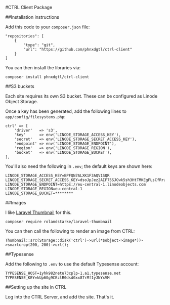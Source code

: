 #CTRL Client Package

##Installation instructions

Add this code to your `composer.json` file:

```
"repositories": [    
    {
        "type": "git",
        "url": "https://github.com/phnxdgtl/ctrl-client"
    }
]
```

You can then install the libraries via:

`composer install phnxdgtl/ctrl-client`

##S3 buckets

Each site requires its own S3 bucket. These can be configured as Linode Object Storage.

Once a key has been generated, add the following lines to `app/config/filesystems.php`:

```
ctrl' => [
    'driver'   => 's3',
    'key'      => env('LINODE_STORAGE_ACCESS_KEY'),
    'secret'   => env('LINODE_STORAGE_SECRET_ACCESS_KEY'),
    'endpoint' => env('LINODE_STORAGE_ENDPOINT'),
    'region'   => env('LINODE_STORAGE_REGION'),
    'bucket'   => env('LINODE_STORAGE_BUCKET'),
],
```

You'll also need the following in `.env`; the default keys are shown here:

```
LINODE_STORAGE_ACCESS_KEY=BPFQN7ALXK1F3AQV1SQR
LINODE_STORAGE_SECRET_ACCESS_KEY=dsoJpJez2AIF75SJCwk5sh3HtTMKEgFLsCfRrzQF
LINODE_STORAGE_ENDPOINT=https://eu-central-1.linodeobjects.com
LINODE_STORAGE_REGION=eu-central-1
LINODE_STORAGE_BUCKET=********
```

##Images

I like [Laravel Thumbnail](https://github.com/rolandstarke/laravel-thumbnail) for this.

`composer require rolandstarke/laravel-thumbnail`

You can then call the following to render an image from CTRL:

`Thumbnail::src(Storage::disk('ctrl')->url(*$object->image*))->smartcrop(200, 200)->url();`

##Typesense

Add the following to `.env` to use the default Typesense account:

```
TYPESENSE_HOST=1yhk982netu73cplp-1.a1.typesense.net
TYPESENSE_KEY=kUp6Gg9CEzlR0dsdGxx87rMf1yJNYxVM
```

##Setting up the site in CTRL

Log into the CTRL Server, and add the site. That's it.
